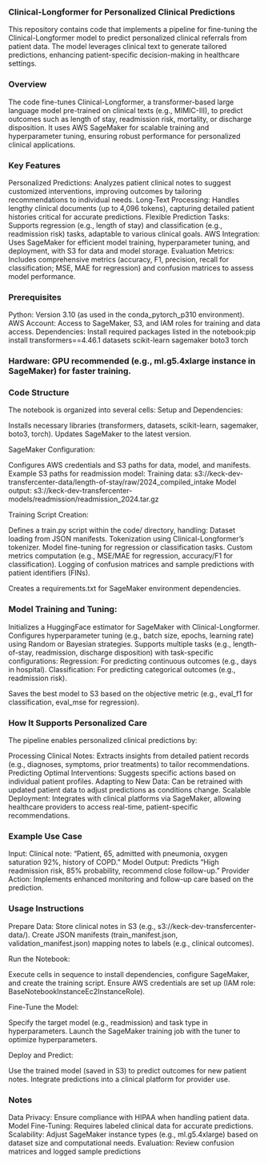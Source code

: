 ### Clinical-Longformer for Personalized Clinical Predictions
This repository contains code that implements a pipeline for fine-tuning the Clinical-Longformer model to predict personalized clinical referrals from patient data. The model leverages clinical text to generate tailored predictions, enhancing patient-specific decision-making in healthcare settings.

### Overview
The code fine-tunes Clinical-Longformer, a transformer-based large language model pre-trained on clinical texts (e.g., MIMIC-III), to predict outcomes such as length of stay, readmission risk, mortality, or discharge disposition. It uses AWS SageMaker for scalable training and hyperparameter tuning, ensuring robust performance for personalized clinical applications.

### Key Features
Personalized Predictions: Analyzes patient clinical notes to suggest customized interventions, improving outcomes by tailoring recommendations to individual needs.
Long-Text Processing: Handles lengthy clinical documents (up to 4,096 tokens), capturing detailed patient histories critical for accurate predictions.
Flexible Prediction Tasks: Supports regression (e.g., length of stay) and classification (e.g., readmission risk) tasks, adaptable to various clinical goals.
AWS Integration: Uses SageMaker for efficient model training, hyperparameter tuning, and deployment, with S3 for data and model storage.
Evaluation Metrics: Includes comprehensive metrics (accuracy, F1, precision, recall for classification; MSE, MAE for regression) and confusion matrices to assess model performance.

### Prerequisites
Python: Version 3.10 (as used in the conda_pytorch_p310 environment).
AWS Account: Access to SageMaker, S3, and IAM roles for training and data access.
Dependencies: Install required packages listed in the notebook:pip install transformers==4.46.1 datasets scikit-learn sagemaker boto3 torch

### Hardware: GPU recommended (e.g., ml.g5.4xlarge instance in SageMaker) for faster training.

### Code Structure
The notebook is organized into several cells:
Setup and Dependencies:

Installs necessary libraries (transformers, datasets, scikit-learn, sagemaker, boto3, torch).
Updates SageMaker to the latest version.

SageMaker Configuration:

Configures AWS credentials and S3 paths for data, model, and manifests.
Example S3 paths for readmission model:
Training data: s3://keck-dev-transfercenter-data/length-of-stay/raw/2024_compiled_intake
Model output: s3://keck-dev-transfercenter-models/readmission/readmission_2024.tar.gz

Training Script Creation:

Defines a train.py script within the code/ directory, handling:
Dataset loading from JSON manifests.
Tokenization using Clinical-Longformer’s tokenizer.
Model fine-tuning for regression or classification tasks.
Custom metrics computation (e.g., MSE/MAE for regression, accuracy/F1 for classification).
Logging of confusion matrices and sample predictions with patient identifiers (FINs).

Creates a requirements.txt for SageMaker environment dependencies.

### Model Training and Tuning:

Initializes a HuggingFace estimator for SageMaker with Clinical-Longformer.
Configures hyperparameter tuning (e.g., batch size, epochs, learning rate) using Random or Bayesian strategies.
Supports multiple tasks (e.g., length-of-stay, readmission, discharge disposition) with task-specific configurations:
Regression: For predicting continuous outcomes (e.g., days in hospital).
Classification: For predicting categorical outcomes (e.g., readmission risk).

Saves the best model to S3 based on the objective metric (e.g., eval_f1 for classification, eval_mse for regression).

### How It Supports Personalized Care
The pipeline enables personalized clinical predictions by:

Processing Clinical Notes: Extracts insights from detailed patient records (e.g., diagnoses, symptoms, prior treatments) to tailor recommendations.
Predicting Optimal Interventions: Suggests specific actions based on individual patient profiles.
Adapting to New Data: Can be retrained with updated patient data to adjust predictions as conditions change.
Scalable Deployment: Integrates with clinical platforms via SageMaker, allowing healthcare providers to access real-time, patient-specific recommendations.

### Example Use Case
Input: Clinical note: “Patient, 65, admitted with pneumonia, oxygen saturation 92%, history of COPD.”
Model Output: Predicts “High readmission risk, 85% probability, recommend close follow-up.”
Provider Action: Implements enhanced monitoring and follow-up care based on the prediction.

### Usage Instructions
Prepare Data:
Store clinical notes in S3 (e.g., s3://keck-dev-transfercenter-data/).
Create JSON manifests (train_manifest.json, validation_manifest.json) mapping notes to labels (e.g., clinical outcomes).

Run the Notebook:

Execute cells in sequence to install dependencies, configure SageMaker, and create the training script.
Ensure AWS credentials are set up (IAM role: BaseNotebookInstanceEc2InstanceRole).

Fine-Tune the Model:

Specify the target model (e.g., readmission) and task type in hyperparameters.
Launch the SageMaker training job with the tuner to optimize hyperparameters.

Deploy and Predict:

Use the trained model (saved in S3) to predict outcomes for new patient notes.
Integrate predictions into a clinical platform for provider use.


### Notes
Data Privacy: Ensure compliance with HIPAA when handling patient data.
Model Fine-Tuning: Requires labeled clinical data for accurate predictions.
Scalability: Adjust SageMaker instance types (e.g., ml.g5.4xlarge) based on dataset size and computational needs.
Evaluation: Review confusion matrices and logged sample predictions
